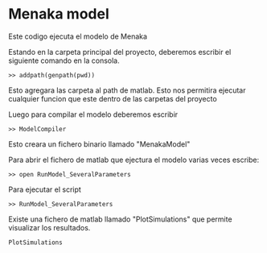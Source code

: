 # Menaka model

Este codigo ejecuta el modelo de Menaka


Estando en la carpeta principal del proyecto, deberemos escribir el siguiente comando en la consola. 

```
>> addpath(genpath(pwd))
```
Esto agregara las carpeta al path de matlab. Esto nos permitira ejecutar cualquier funcion que este dentro de las carpetas del proyecto 

Luego para compilar el modelo deberemos escribir
```
>> ModelCompiler
```
Esto creara un fichero binario llamado "MenakaModel"

Para abrir el fichero de matlab que ejectura el modelo varias veces escribe:
```
>> open RunModel_SeveralParameters
```

Para ejecutar el script 

```
>> RunModel_SeveralParameters
```

Existe una fichero de matlab llamado "PlotSimulations" que permite visualizar los resultados.

```
PlotSimulations
```
